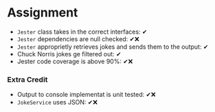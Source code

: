 ﻿# Assignment

- `Jester` class takes in the correct interfaces: ✔
- `Jester` dependencies are null checked: ✔❌
- `Jester` approprietly retrieves jokes and sends them to the output: ✔
- Chuck Norris jokes ge filtered out: ✔
- Jester code coverage is above 90%: ✔❌

### Extra Credit
- Output to console implementat is unit tested: ✔❌
- `JokeService` uses JSON: ✔❌